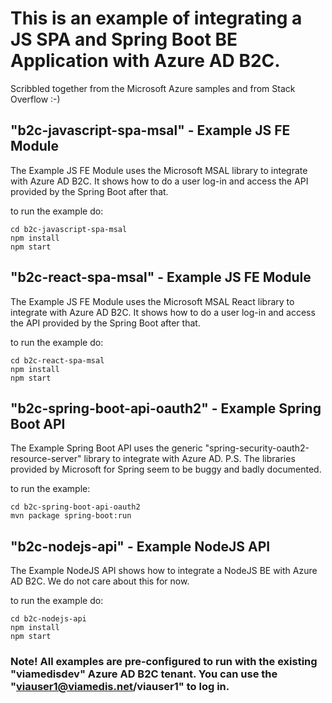 # This is an example of integrating a JS SPA and Spring Boot BE Application with Azure AD B2C.

Scribbled together from the Microsoft Azure samples and from Stack Overflow :-)


## "b2c-javascript-spa-msal" - Example JS FE Module

The Example JS FE Module uses the Microsoft MSAL library to integrate with Azure AD B2C.
It shows how to do a user log-in and access the API provided by the Spring Boot after that.

to run the example do:
```
cd b2c-javascript-spa-msal
npm install
npm start
```


## "b2c-react-spa-msal" - Example JS FE Module

The Example JS FE Module uses the Microsoft MSAL React library to integrate with Azure AD B2C.
It shows how to do a user log-in and access the API provided by the Spring Boot after that.

to run the example do:
```
cd b2c-react-spa-msal
npm install
npm start
```


## "b2c-spring-boot-api-oauth2" - Example Spring Boot API

The Example Spring Boot API uses the generic "spring-security-oauth2-resource-server" library to integrate with Azure AD.
P.S. The libraries provided by Microsoft for Spring seem to be buggy and badly documented.

to run the example:
```
cd b2c-spring-boot-api-oauth2
mvn package spring-boot:run
```


## "b2c-nodejs-api" - Example NodeJS API

The Example NodeJS API shows how to integrate a NodeJS BE with Azure AD B2C. We do not care about this for now.

to run the example do:
```
cd b2c-nodejs-api
npm install
npm start
```


### Note! All examples are pre-configured to run with the existing "viamedisdev" Azure AD B2C tenant. You can use the "viauser1@viamedis.net/viauser1" to log in.


